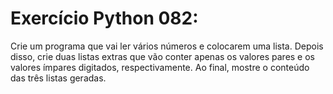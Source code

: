 # Exercício Python 082: 
Crie um programa que vai ler vários números e colocarem uma lista. Depois disso, crie duas listas extras que vão conter apenas os 
valores pares e os valores ímpares digitados, respectivamente. Ao final, mostre o conteúdo das três listas geradas.
